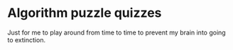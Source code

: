 # Algorithm puzzle quizzes

Just for me to play around from time to time to prevent my brain into going to extinction.

